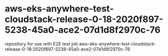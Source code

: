 # aws-eks-anywhere-test-cloudstack-release-0-18-2020f897-5238-45a0-ace2-07d1d8f2970c-76
repository for use with E2E test job aws-eks-anywhere-test-cloudstack-release-0-18:2020f897-5238-45a0-ace2-07d1d8f2970c-76
